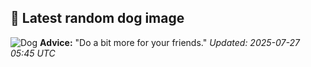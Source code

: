 ## 🐶 Latest random dog image
![Dog](https://images.dog.ceo/breeds/gaddi-indian/Gaddi.jpg)
**Advice:** "Do a bit more for your friends."
*Updated: 2025-07-27 05:45 UTC*
